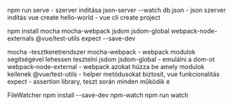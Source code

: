 npm run serve - szerver inditása
json-server --watch db.json - json szerver indítás
vue create hello-world - vue cli create project

npm install mocha mocha-webpack jsdom jsdom-global webpack-node-externals @vue/test-utils expect --save-dev

mocha -tesztkeretrendszer
mocha-webpack - webpack modulok segítségével lehessen tesztelni
jsdom jsdom-global - emulálni a dom-ot
webpack-node-external - webpack azokat húzza be amely modulok kellenek
@vue/test-utils - helper metódusokat biztosít, vue funkcionalitás
expect - assertion library, teszt során minden működik e

FileWatcher
npm install --save-dev npm-watch
npm run watch